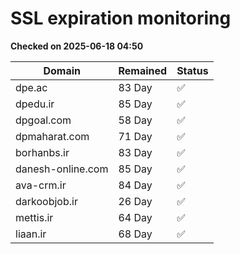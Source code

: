 # SSL expiration monitoring

**Checked on 2025-06-18 04:50**

| Domain | Remained | Status       |
|--------|----------|--------------|
| dpe.ac     | 83 Day   | ✅ |
| dpedu.ir     | 85 Day   | ✅ |
| dpgoal.com     | 58 Day   | ✅ |
| dpmaharat.com     | 71 Day   | ✅ |
| borhanbs.ir     | 83 Day   | ✅ |
| danesh-online.com     | 85 Day   | ✅ |
| ava-crm.ir     | 84 Day   | ✅ |
| darkoobjob.ir     | 26 Day   | ✅ |
| mettis.ir     | 64 Day   | ✅ |
| liaan.ir     | 68 Day   | ✅ |
